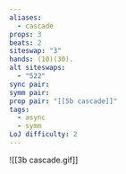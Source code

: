 ```yaml
---
aliases:
  - cascade
props: 3
beats: 2
siteswap: "3"
hands: (10)(30).
alt siteswaps:
  - "522"
sync pair: 
symm pair: 
prop pair: "[[5b cascade]]"
tags:
  - async
  - symm
LoJ difficulty: 2
---
```

![[3b cascade.gif]]
